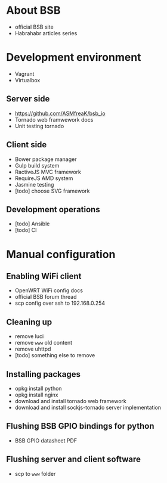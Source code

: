 # About BSB
 - official BSB site
 - Habrahabr articles series


# Development environment
 - Vagrant
 - Virtualbox

## Server side
 - https://github.com/ASMfreaK/bsb_io
 - Tornado web framwework docs
 - Unit testing tornado

## Client side
 - Bower package manager
 - Gulp build system
 - RactiveJS MVC framework
 - RequireJS AMD system
 - Jasmine testing
 - [todo] choose SVG framework

## Development operations
 - [todo] Ansible
 - [todo] CI

# Manual configuration

## Enabling WiFi client
 - OpenWRT WiFi config docs
 - official BSB forum thread
 - scp config over ssh to 192.168.0.254

## Cleaning up
 - remove luci
 - remove `www` old content
 - remove uhttpd
 - [todo] something else to remove

## Installing packages
 - opkg install python
 - opkg install nginx
 - download and install tornado web framework
 - download and install sockjs-tornado server implementation

## Flushing BSB GPIO bindings for python
 - BSB GPIO datasheet PDF

## Flushing server and client software
 - scp to `www` folder